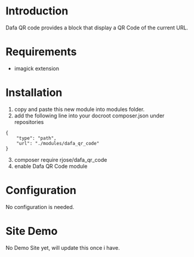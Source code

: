 # Introduction

Dafa QR code provides a block that display a QR Code of the current URL.

# Requirements

- imagick extension

# Installation
1. copy and paste this new module into modules folder.
2. add the following line into your docroot composer.json under repositories
```` 
{
    "type": "path",
    "url": "./modules/dafa_qr_code"
}
```` 
3. composer require rjose/dafa_qr_code
4. enable Dafa QR Code module

# Configuration

No configuration is needed.

# Site Demo

No Demo Site yet, will update this once i have.